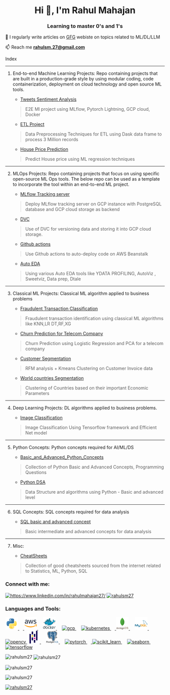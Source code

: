 <h1 align="center">Hi 👋, I'm Rahul Mahajan</h1>
<h3 align="center">Learning to master 0's and 1's</h3>

📝 I regularly write articles on [GFG](https://auth.geeksforgeeks.org/user/rahulsm27) webiste on topics related to ML/DL/LLM

 📫 Reach me **rahulsm.27@gmail.com**

Index

-------------------------------------------------------------------------------------------------------
1. End-to-end Machine Learning Projects: Repo containing projects that are built in a production-grade style by using modular coding, code containerization, deployment on cloud technology and open source ML tools.
    - <a href="https://github.com/rahulsm27/project_sentiment_analysis">  Tweets Sentiment Analysis </a>
    > E2E Ml project using MLflow, Pytorch Lightning, GCP cloud, Docker

    - <a href="https://github.com/rahulsm27/ETL_project"> ETL Project  </a>
    > Data Preprocessing Techniques for ETL using Dask data frame to process 3 Million records

    - <a href="https://github.com/rahulsm27/ML_Project_Housing"> House Price Prediction </a>
    > Predict House price using ML regression techniques

-------------------------------------------------------------------------------------------------------
2. MLOps Projects: Repo containing projects that focus on using specific open-source ML Ops tools. The below repo can be used as a template to incorporate the tool within an end-to-end ML project.
   
   - <a href="https://github.com/rahulsm27/ML_GCP_DEPLOY"> MLflow Tracking server</a>
   > Deploy MLflow tracking server on GCP instance with PostgreSQL database and GCP cloud storage as backend
   
   - <a href="https://github.com/rahulsm27/project_dvc"> DVC  </a>
    > Use of DVC for versioning data and storing it into GCP cloud storage.

   - <a href="https://github.com/rahulsm27/GitHub_Actions "> Github actions  </a>
    > Use Github actions to auto-deploy code on AWS Beanstalk
    
    - <a href="https://github.com/rahulsm27/machine_learning/blob/main/AutoEDA%20updated.ipynb" > Auto EDA </a>
    > Using various Auto EDA tools like YDATA PROFILING, AutoViz , Sweetviz, Data prep, Dtale
-------------------------------------------------------------------------------------------------------
3. Classical ML Projects: Classical ML algorithm applied to business problems
    -   <a href="https://github.com/rahulsm27/Fraudulent_transaction_Classification"> Fraudulent Transaction Classification  </a>
     > Fraudulent transaction identification using classical ML algorithms like KNN,LR DT,RF,XG

    -   <a href="https://github.com/rahulsm27/Telecom_Case_Study"> Churn Prediction for Telecom Company  </a>
     > Churn Prediction using Logistic Regression and PCA for a telecom company

   - <a href="https://github.com/rahulsm27/Clustering_RFM"> Customer Segmentation  </a>
    > RFM analysis + Kmeans Clustering on Customer Invoice data

    - <a href="https://github.com/rahulsm27/Clustering_Countries"> World countries Segmentation </a>
    > Clustering of Countries based on their important Economic Parameters

-------------------------------------------------------------------------------------------------------
4. Deep Learning Projects: DL algorithms applied to business problems.

   - <a href="https://github.com/rahulsm27/Vehicle_Damage_Image_Classification"> Image Classification  </a>
   > Image Classification Using Tensorflow framework and Efficient Net model
   
------------------------------------------------------------------------------------------------------- 
5. Python Concepts:  Python concepts required for AI/ML/DS
   - <a href="https://github.com/rahulsm27/Basic_and_Advanced_Python_Concepts">  Basic_and_Advanced_Python_Concepts </a>
   > Collection of Python Basic and Advanced Concepts, Programming Questions

   - <a href="https://github.com/rahulsm27/DSA"> Python DSA  </a>
    > Data Structure and algorithms using Python - Basic and advanced level
     
   
------------------------------------------------------------------------------------------------------- 
6. SQL Concepts: SQL concepts required for data analysis
   
   - <a href="https://github.com/rahulsm27/SQL_Concepts"> SQL basic and advanced concept   </a>
   > Basic intermediate and advanced concepts for data analysis


------------------------------------------------------------------------------------------------------- 
7. Misc: 

   - <a href="https://github.com/rahulsm27/CheatSheets"> CheatSheets  </a>
   > Collection of good cheatsheets sourced from the internet related to Statistics, ML, Python, SQL
  

 
 
  



<h3 align="left">Connect with me:</h3>
<p align="left">
<a href="https://linkedin.com/in/https://www.linkedin.com/in/rahulmahajan27/" target="blank"><img align="center" src="https://raw.githubusercontent.com/rahuldkjain/github-profile-readme-generator/master/src/images/icons/Social/linked-in-alt.svg" alt="https://www.linkedin.com/in/rahulmahajan27/" height="30" width="40" /></a>
<a href="https://auth.geeksforgeeks.org/user/rahulsm27" target="blank"><img align="center" src="https://raw.githubusercontent.com/rahuldkjain/github-profile-readme-generator/master/src/images/icons/Social/geeks-for-geeks.svg" alt="rahulsm27" height="30" width="40" /></a>
</p>

<h3 align="left">Languages and Tools:</h3>
<p align="left"> <a href="https://www.python.org" target="_blank" rel="noreferrer"> <img src="https://raw.githubusercontent.com/devicons/devicon/master/icons/python/python-original.svg" alt="python" width="40" height="40"/> </a>&nbsp;  &nbsp;<a href="https://aws.amazon.com" target="_blank" rel="noreferrer"> <img src="https://raw.githubusercontent.com/devicons/devicon/master/icons/amazonwebservices/amazonwebservices-original-wordmark.svg" alt="aws" width="40" height="40"/> </a>  &nbsp;  &nbsp; <a href="https://www.docker.com/" target="_blank" rel="noreferrer"> <img src="https://raw.githubusercontent.com/devicons/devicon/master/icons/docker/docker-original-wordmark.svg" alt="docker" width="40" height="40"/> </a>&nbsp;  &nbsp; <a href="https://cloud.google.com" target="_blank" rel="noreferrer"> <img src="https://www.vectorlogo.zone/logos/google_cloud/google_cloud-icon.svg" alt="gcp" width="40" height="40"/> </a>&nbsp;  &nbsp; <a href="https://kubernetes.io" target="_blank" rel="noreferrer"> <img src="https://www.vectorlogo.zone/logos/kubernetes/kubernetes-icon.svg" alt="kubernetes" width="40" height="40"/> </a> &nbsp;  &nbsp;<a href="https://www.mongodb.com/" target="_blank" rel="noreferrer"> <img src="https://raw.githubusercontent.com/devicons/devicon/master/icons/mongodb/mongodb-original-wordmark.svg" alt="mongodb" width="40" height="40"/> </a>&nbsp;  &nbsp; <a href="https://www.mysql.com/" target="_blank" rel="noreferrer"> <img src="https://raw.githubusercontent.com/devicons/devicon/master/icons/mysql/mysql-original-wordmark.svg" alt="mysql" width="40" height="40"/> </a>&nbsp;  &nbsp; <a href="https://opencv.org/" target="_blank" rel="noreferrer"> <img src="https://www.vectorlogo.zone/logos/opencv/opencv-icon.svg" alt="opencv" width="40" height="40"/> </a> <a href="https://pandas.pydata.org/" target="_blank" rel="noreferrer"> <img src="https://raw.githubusercontent.com/devicons/devicon/2ae2a900d2f041da66e950e4d48052658d850630/icons/pandas/pandas-original.svg" alt="pandas" width="40" height="40"/> </a>&nbsp;  &nbsp; <a href="https://www.postgresql.org" target="_blank" rel="noreferrer"> <img src="https://raw.githubusercontent.com/devicons/devicon/master/icons/postgresql/postgresql-original-wordmark.svg" alt="postgresql" width="40" height="40"/> </a>&nbsp;  &nbsp;  <a href="https://pytorch.org/" target="_blank" rel="noreferrer"> <img src="https://www.vectorlogo.zone/logos/pytorch/pytorch-icon.svg" alt="pytorch" width="40" height="40"/> </a> &nbsp;  &nbsp;<a href="https://scikit-learn.org/" target="_blank" rel="noreferrer"> <img src="https://upload.wikimedia.org/wikipedia/commons/0/05/Scikit_learn_logo_small.svg" alt="scikit_learn" width="40" height="40"/> </a>&nbsp;  &nbsp; <a href="https://seaborn.pydata.org/" target="_blank" rel="noreferrer"> <img src="https://seaborn.pydata.org/_images/logo-mark-lightbg.svg" alt="seaborn" width="40" height="40"/> </a> &nbsp;  &nbsp;<a href="https://www.tensorflow.org" target="_blank" rel="noreferrer"> <img src="https://www.vectorlogo.zone/logos/tensorflow/tensorflow-icon.svg" alt="tensorflow" width="40" height="40"/> </a> </p>

<p><img align="left" src="https://github-readme-stats.vercel.app/api/top-langs?username=rahulsm27&show_icons=true&locale=en&layout=compact" alt="rahulsm27" /></p>

<p>&nbsp;<img align="center" src="https://github-readme-stats.vercel.app/api?username=rahulsm27&show_icons=true&locale=en" alt="rahulsm27" /></p>

<p><img align="center" src="https://github-readme-streak-stats.herokuapp.com/?user=rahulsm27&" alt="rahulsm27" /></p>

<p align="left"> <img src="https://komarev.com/ghpvc/?username=rahulsm27&label=Profile%20views&color=0e75b6&style=flat" alt="rahulsm27" /> </p>

<p align="left"> <a href="https://github.com/ryo-ma/github-profile-trophy"><img src="https://github-profile-trophy.vercel.app/?username=rahulsm27" alt="rahulsm27" /></a> </p>
